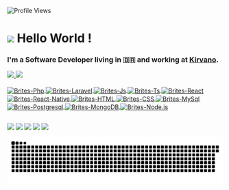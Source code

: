 ![Profile Views](http://estruyf-github.azurewebsites.net/api/VisitorHit?user=henrique-brites&repo=henrique-brites&countColorcountColor)

<h1><img src="https://emojis.slackmojis.com/emojis/images/1531849430/4246/blob-sunglasses.gif?1531849430" width="30"/> Hello World ! </h1>

### I'm a Software Developer living in 🇧🇷 and working at [Kirvano](https://www.kirvano.com).

 <div>
  <a href="https://github.com/henrique-brites">
  <img height="180em" src="https://github-readme-stats.vercel.app/api?username=henrique-brites&show_icons=true&theme=dracula&include_all_commits=true&count_private=true"/>
  <img height="180em" src="https://github-readme-stats.vercel.app/api/top-langs/?username=henrique-brites&layout=compact&langs_count=7&theme=dracula"/>
</div>
<div style="display: inline_block"><br>
  <img align="center" alt="Brites-Php" height="30" src="https://img.shields.io/badge/PHP-777BB4?style=for-the-badge&logo=php&logoColor=white">
  <img align="center" alt="Brites-Laravel" height="30" src="https://img.shields.io/badge/Laravel-FF2D20?style=for-the-badge&logo=laravel&logoColor=white">
  <img align="center" alt="Brites-Js" height="30" src="https://img.shields.io/badge/JavaScript-F7DF1E?style=for-the-badge&logo=javascript&logoColor=black">
  <img align="center" alt="Brites-Ts" height="30" src="https://img.shields.io/badge/TypeScript-007ACC?style=for-the-badge&logo=typescript&logoColor=white">
  <img align="center" alt="Brites-React" height="30" src="https://img.shields.io/badge/React-20232A?style=for-the-badge&logo=react&logoColor=61DAFB">
  <img align="center" alt="Brites-React-Native" height="30" src="https://img.shields.io/badge/React_Native-20232A?style=for-the-badge&logo=react&logoColor=61DAFB">
  <img align="center" alt="Brites-HTML" height="30" src="https://img.shields.io/badge/HTML5-E34F26?style=for-the-badge&logo=html5&logoColor=white">
  <img align="center" alt="Brites-CSS" height="30" src="https://img.shields.io/badge/CSS3-1572B6?style=for-the-badge&logo=css3&logoColor=white">
  <img align="center" alt="Brites-MySql" height="30" src="https://img.shields.io/badge/MySQL-0095D5?style=for-the-badge&logo=mysql&logoColor=white">
  <img align="center" alt="Brites-Postgresql" height="30" src="https://img.shields.io/badge/PostgreSQL-316192?style=for-the-badge&logo=postgresql&logoColor=white">
  <img align="center" alt="Brites-MongoDB" height="30" src="https://img.shields.io/badge/MongoDB-4EA94B?style=for-the-badge&logo=mongodb&logoColor=white">
  <img align="center" alt="Brites-Node.js" height="30" src="https://img.shields.io/badge/Node.js-43853D?style=for-the-badge&logo=node.js&logoColor=white">
</div>
  
  ##
 
<div> 
  <a href="https://instagram.com/briteshoficial" target="_blank"><img src="https://img.shields.io/badge/-briteshoficial-%23E4405F?style=for-the-badge&logo=instagram&logoColor=white" target="_blank"></a> 	
  <a href = "mailto:henriquebrites@live.com"><img src="https://img.shields.io/badge/-henriquebrites@live.com-0078D4?style=for-the-badge&logo=microsoft-outlook&logoColor=white" target="_blank"></a>
  <a href="https://linkedin.com/in/henrique-brites/" target="_blank"><img src="https://img.shields.io/badge/henrique--brites-0077B5?style=for-the-badge&logo=linkedin&logoColor=white" target="_blank"></a> 
  <a href="https://twitch.tv/brites_h" target="_blank"><img src="https://img.shields.io/badge/-brites__h-9146FF?style=for-the-badge&logo=twitch&logoColor=white" target="_blank"></a>
 <a href="https://discord.gg/dAtYpFPq" target="_blank"><img src="https://img.shields.io/badge/-brites__h-7289DA?style=for-the-badge&logo=discord&logoColor=white" target="_blank"></a> 
 
 <!-- <a href="https://instagram.com/briteshoficial" target="_blank"><img src="https://img.shields.io/badge/-briteshoficial-E4405F?style=flat&logo=instagram&logoColor=white" target="_blank"></a> 	
  <a href = "mailto:henriquebrites@live.com"><img src="https://img.shields.io/badge/-henriquebrites@live.com-0078D4?style=flat&logo=microsoft-outlook&logoColor=white" target="_blank"></a>
  <a href="https://linkedin.com/in/henrique-brites/" target="_blank"><img src="https://img.shields.io/badge/henrique--brites-0077B5?style=flat&logo=linkedin&logoColor=white" target="_blank"></a> 
  <a href="https://twitch.tv/brites_h" target="_blank"><img src="https://img.shields.io/badge/-brites__h-9146FF?style=flat&logo=twitch&logoColor=white" target="_blank"></a>
 <a href="https://discord.gg/dAtYpFPq" target="_blank"><img src="https://img.shields.io/badge/-brites__h-7289DA?style=flat&logo=discord&logoColor=white" target="_blank"></a>  -->
 
  ![Snake animation](https://github.com/henrique-brites/henrique-brites/blob/output/github-contribution-grid-snake.svg)
 
</div>

